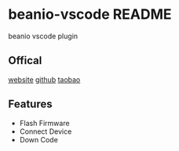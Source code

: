 # beanio-vscode README

beanio vscode plugin

## Offical

[website](https://www.beanjs.com)
[github](https://github.com/beanjs)
[taobao](https://beanjs.taobao.com)

## Features

- Flash Firmware
- Connect Device
- Down Code


